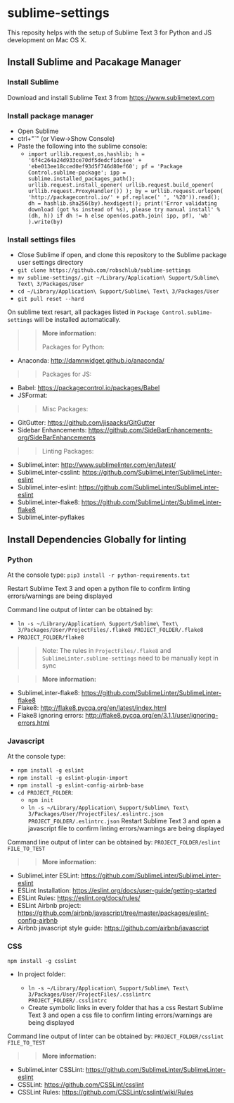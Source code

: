 # sublime-settings

This reposity helps with the setup of Sublime Text 3 for Python and JS development on Mac OS X. 


## Install Sublime and Pacakage Manager

### Install Sublime
Download and install Sublime Text 3 from https://www.sublimetext.com


### Install package manager
* Open Sublime
* ctrl+"`" (or View->Show Console)
* Paste the following into the sublime console:
  * `import urllib.request,os,hashlib; h = '6f4c264a24d933ce70df5dedcf1dcaee' + 'ebe013ee18cced0ef93d5f746d80ef60'; pf = 'Package Control.sublime-package'; ipp = sublime.installed_packages_path(); urllib.request.install_opener( urllib.request.build_opener( urllib.request.ProxyHandler()) ); by = urllib.request.urlopen( 'http://packagecontrol.io/' + pf.replace(' ', '%20')).read(); dh = hashlib.sha256(by).hexdigest(); print('Error validating download (got %s instead of %s), please try manual install' % (dh, h)) if dh != h else open(os.path.join( ipp, pf), 'wb' ).write(by)`


### Install settings files
* Close Sublime if open, and clone this repository to the Sublime package user settings directory
* `git clone https://github.com/robschlub/sublime-settings`
* `mv sublime-settings/.git ~/Library/Application\ Support/Sublime\ Text\ 3/Packages/User`
* `cd ~/Library/Application\ Support/Sublime\ Text\ 3/Packages/User`
* `git pull reset --hard`

On sublime text resart, all packages listed in `Package Control.sublime-settings` will be installed automatically.

>> **More information:**
>>
>> Packages for Python:
>> 
  *  Anaconda: http://damnwidget.github.io/anaconda/
>>
>> Packages for JS:
>> 
  * Babel: https://packagecontrol.io/packages/Babel
  * JSFormat: 
>> 
>> Misc Packages:
>> 
  * GitGutter: https://github.com/jisaacks/GitGutter
  * Sidebar Enhancements: https://github.com/SideBarEnhancements-org/SideBarEnhancements
>>
>> Linting Packages:
>> 
  * SublimeLinter: http://www.sublimelinter.com/en/latest/
  * SublimeLinter-csslint: https://github.com/SublimeLinter/SublimeLinter-eslint
  * SublimeLinter-eslint: https://github.com/SublimeLinter/SublimeLinter-eslint
  * SublimeLinter-flake8: https://github.com/SublimeLinter/SublimeLinter-flake8
  * SublimeLinter-pyflakes

## Install Dependencies Globally for linting

### Python
At the console type:
`pip3 install -r python-requirements.txt`

Restart Sublime Text 3 and open a python file to confirm linting errors/warnings are being displayed

Command line output of linter can be obtained by: 
* `ln -s ~/Library/Application\ Support/Sublime\ Text\ 3/Packages/User/ProjectFiles/.flake8 PROJECT_FOLDER/.flake8`
* `PROJECT_FOLDER/flake8`
>> Note: The rules in `ProjectFiles/.flake8` and `SublimeLinter.sublime-settings` need to be manually kept in sync

>> **More information:**
>>
   * SublimeLinter-flake8: https://github.com/SublimeLinter/SublimeLinter-flake8
   * Flake8: http://flake8.pycqa.org/en/latest/index.html
   * Flake8 ignoring errors: http://flake8.pycqa.org/en/3.1.1/user/ignoring-errors.html


### Javascript 
At the console type:

* `npm install -g eslint`
* `npm install -g eslint-plugin-import`
* `npm install -g eslint-config-airbnb-base`
* `cd PROJECT_FOLDER`: 
  * `npm init`
  * `ln -s ~/Library/Application\ Support/Sublime\ Text\ 3/Packages/User/ProjectFiles/.eslintrc.json PROJECT_FOLDER/.eslintrc.json`
Restart Sublime Text 3 and open a javascript file to confirm linting errors/warnings are being displayed

Command line output of linter can be obtained by: `PROJECT_FOLDER/eslint FILE_TO_TEST`

>> **More information:**
>> 
  * SublimeLinter ESLint: https://github.com/SublimeLinter/SublimeLinter-eslint
  * ESLint Installation: https://eslint.org/docs/user-guide/getting-started
  * ESLint Rules: https://eslint.org/docs/rules/ 
  * ESLint Airbnb project: https://github.com/airbnb/javascript/tree/master/packages/eslint-config-airbnb
  * Airbnb javascript style guide: https://github.com/airbnb/javascript


### CSS
`npm install -g csslint`
* In project folder: 

  * `ln -s ~/Library/Application\ Support/Sublime\ Text\ 3/Packages/User/ProjectFiles/.csslintrc PROJECT_FOLDER/.csslintrc`
  * Create symbolic links in every folder that has a css
Restart Sublime Text 3 and open a css file to confirm linting errors/warnings are being displayed

Command line output of linter can be obtained by: `PROJECT_FOLDER/csslint FILE_TO_TEST`

>> **More information:**
>> 
  * SublimeLinter CSSLint: https://github.com/SublimeLinter/SublimeLinter-eslint
  * CSSLint: https://github.com/CSSLint/csslint
  * CSSLint Rules: https://github.com/CSSLint/csslint/wiki/Rules


